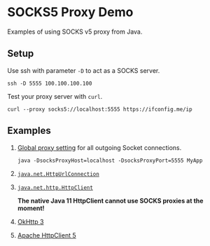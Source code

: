 # SOCKS5 Proxy Demo

Examples of using SOCKS v5 proxy from Java.

## Setup

Use ssh with parameter `-D` to act as a SOCKS server.
```shell
ssh -D 5555 100.100.100.100
```

Test your proxy server with `curl`.
```shell
curl --proxy socks5://localhost:5555 https://ifconfig.me/ip
```

## Examples

1. [Global proxy setting](https://docs.oracle.com/javase/8/docs/technotes/guides/net/proxies.html) for all outgoing Socket connections.
    ```shell
    java -DsocksProxyHost=localhost -DsocksProxyPort=5555 MyApp
    ```
2. [`java.net.HttpUrlConnection`](src/main/java/httpurlconnection/HttpUrlConnectionApp.java)

3. [`java.net.http.HttpClient`](src/main/java/httpclient/HttpClientApp.java)

   **The native Java 11 HttpClient cannot use SOCKS proxies at the moment!**

4. [OkHttp 3](src/main/java/okhttp3/OkHttp3App.java)

5. [Apache HttpClient 5](src/main/java/apachehttpclient5/ApacheHttpClient5App.java)
